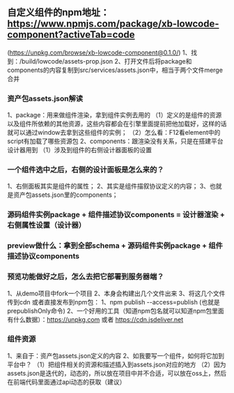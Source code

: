 ## 自定义组件的npm地址：https://www.npmjs.com/package/xb-lowcode-component?activeTab=code
(https://unpkg.com/browse/xb-lowcode-component@0.1.0/)
1、找到：/build/lowcode/assets-prop.json
2、打开文件后将package和components的内容复制到src/services/assets.json中，相当于两个文件merge合并

### 资产包assets.json解读
1、package：用来做组件渲染，拿到组件实例去用的
  （1）定义的是组件的资源以及组件所依赖的其他资源，这些内容都会在引擎里面提前把他加载好，这样的话就可以通过window去拿到这些组件的实例；
  （2）怎么看：F12看element中的script有加载了哪些资源包
2、components：跟渲染没有关系，只是在搭建平台设计器用到
  （1）涉及到组件的右侧设计器面板的设置


### 一个组件选中之后，右侧的设计面板是怎么来的？
1、右侧面板其实是组件的属性；
2、其实是组件描叙协议定义的内容；
3、也就是资产包assets.json里的components；


### 源码组件实例package + 组件描述协议components = 设计器渲染 + 右侧属性设置（设计器）


### preview做什么：拿到全部schema + 源码组件实例package + 组件描述协议components

### 预览功能做好之后，怎么去把它部署到服务器端？
1、从demo项目中fork一个项目
2、本身会构建出几个文件出来
3、将这几个文件传到cdn
或者直接发布到npm包：
1、npm publish --access=publish     (也就是prepublishOnly命令)
2、一个好用的工具（知道npm包名就可以知道npm包里面有什么数据）：https://unpkg.com 或者 https://cdn.jsdeliver.net


### 组件资源
1、来自于：资产包assets.json定义的内容
2、如我要写一个组件，如何将它加到平台中？
  （1）把组件相关的资源和描述插入到assets.json对应的地方
  （2）因为assets.json是迭代的，动态的，所以放在项目中并不合适，可以放在oss上，然后在前端代码里面通过api动态的获取（建议）